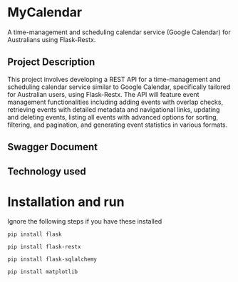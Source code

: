 # MyCalendar
A time-management and scheduling calendar service (Google Calendar) for Australians using Flask-Restx.

## Project Description
This project involves developing a REST API for a time-management and scheduling calendar service similar to Google Calendar, specifically tailored for Australian users, using Flask-Restx. The API will feature event management functionalities including adding events with overlap checks, retrieving events with detailed metadata and navigational links, updating and deleting events, listing all events with advanced options for sorting, filtering, and pagination, and generating event statistics in various formats.

## Swagger Document

## Technology used

# Installation and run
Ignore the following steps if you have these installed

`pip install flask`

`pip install flask-restx`

`pip install flask-sqlalchemy`

`pip install matplotlib`
